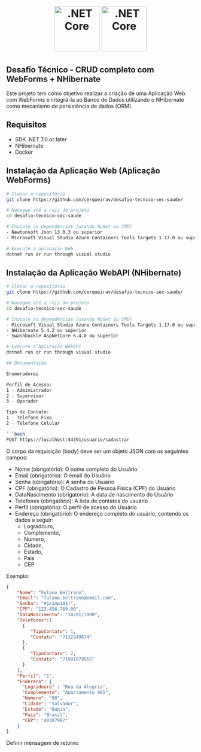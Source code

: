 <div align="center">
	<h1 align="center">
        <img height="120" width="120" alt=".NET Core" src="https://i.ibb.co/svgW8bp/net-removebg-preview.png"/>
    	  <img height="120" width="120" alt=".NET Core" src="https://www.daimto.com/wp-content/uploads/2017/10/NhibernateLogo400x400.png"/>
	</h1>
</div>

## Desafio Técnico - CRUD completo com WebForms + NHibernate 
Este projeto tem como objetivo realizar a criação de uma Aplicação Web com WebForms e integrá-la ao Banco de Dados utilizando o NHibernate como mecanismo de persistência de dados (ORM).

## Requisitos

- SDK .NET 7.0 or later
- NHibernate
- Docker

## Instalação da Aplicação Web (Aplicação WebForms)

```bash
# Clonar o repositório
git clone https://github.com/cerqueirav/desafio-tecnico-sec-saude/

# Navegue até a raiz do projeto
cd desafio-tecnico-sec-saude

# Instale as dependências (usando NuGet ou CMD)
- Newtonsoft Json 13.0.3 ou superior
- Microsoft Visual Studio Azure Containers Tools Targets 1.17.0 ou superior

# Execute a aplicação Web
dotnet run or run through visual studio
```

## Instalação da Aplicação WebAPI (NHibernate)

```bash
# Clonar o repositório
git clone https://github.com/cerqueirav/desafio-tecnico-sec-saude/

# Navegue até a raiz do projeto
cd desafio-tecnico-sec-saude

# Instale as dependências (usando NuGet ou CMD)
- Microsoft Visual Studio Azure Containers Tools Targets 1.17.0 ou superior
- NHibernate 5.4.2 ou superior
- Swashbuckle AspNetCore 6.4.0 ou superior

# Execute a aplicação WebAPI
dotnet run or run through visual studio

## Documentação

Enumeradores

Perfil de Acesso:
1 - Administrador
2 - Supervisor
3 - Operador

Tipo de Contato:
1 - Telefone Fixo
2 - Telefone Celular

```bash
POST https://localhost:44391/usuario/cadastrar
```

O corpo da requisição (body) deve ser um objeto JSON com os seguintes campos:

- Nome (obrigatório): O nome completo do Usuário
- Email (obrigatório): O email do Usuário
- Senha (obrigatório): A senha do Usuário
- CPF (obrigatório): O Cadastro de Pessoa Física (CPF) do Usuário
- DataNascimento (obrigatório): A data de nascimento do Usuário
- Telefones (obrigatório): A lista de contatos do usuário
- Perfil (obrigatório): O perfil de acesso do Usuário
- Endereço (obrigatório): O endereço completo do usuário, contendo os dados a seguir:
  - Logradouro, 
  - Complemento, 
  - Numero, 
  - Cidade,
  - Estado, 
  - Pais
  - CEP 
 
Exemplo:

```json
{
    "Nome": "Fulano Beltrano",
    "Email": "fulano.beltrano@email.com",
    "Senha": "#1x1mp10$!",
    "CPF": "123.456.789-00",
    "DataNascimento": "10/01/1990",
    "Telefones":[ 
      {
         "TipoContato": 1,
         "Contato": "7132249874"
      },
      {
         "TipoContato": 2,
         "Contato": "71991079555"
      }
    ],
    "Perfil": "1",
    "Endereco": {
      "Logradouro" : "Rua da Alegria", 
      "Complemento": "Apartamento 905", 
      "Numero": "88", 
      "Cidade": "Salvador",
      "Estado": "Bahia", 
      "Pais": "Brasil",
      "CEP": "40387987" 
    }
}
```

Definir mensagem de retorno
